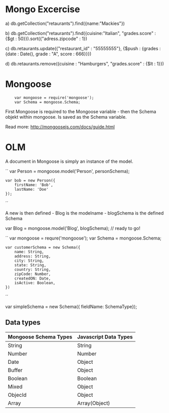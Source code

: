 # Mongo Excercise

a) db.getCollection("retaurants").find({name:"Mackies"})

b) db.getCollection("retaurants").find({cuisine:"Italian", "grades.score" : {$gt : 50}}).sort({"adress.zipcode" : 1})

c) db.retaurants.update({"restaurant_id" : "55555555"}, {$push : {grades : {date : Date(), grade : "A", score : 666}}})

d) db.retaurants.remove({cuisine : "Hamburgers", "grades.score" : {$lt : 1}})

# Mongoose

```
	var mongoose = require('mongoose');
	var Schema = mongoose.Schema;
```
First Mongoose is required to the Mongoose variable - then the Schema objekt within mongoose.
Is saved as the Schema variable.

Read more: http://mongoosejs.com/docs/guide.html

# OLM

A document in Mongoose is simply an instance of the model.

´´
var Person = mongoose.model('Person', personSchema);

	var bob = new Person({
		firstName: 'Bob',
		lastName: 'Doe'
	});
´´

A new is then defined - Blog is the modelname - blogSchema is the defined Schema

var Blog = mongoose.model('Blog', blogSchema);
// ready to go!

´´
var mongoose = requre('mongoose');
var Schema = mongoose.Schema;

	var customerSchema = new Schema({
		name: String,
		address: String,
		city: String,
		state: String,
		country: String,
		zipCode: Number,
		createdON: Date,
		isActive: Boolean,
	})
´´

var simpleSchema = new Schema({ fieldName: SchemaType});

## Data types

| Mongoose Schema Types | Javascript Data Types |
|-----------------------|-----------------------|
| String                | String                |
| Number                | Number                |
| Date                  | Object                |
| Buffer                | Object                |
| Boolean               | Boolean               |
| Mixed                 | Object                |
| ObjecId               | Object                |
| Array                 | Array(Object)         |
